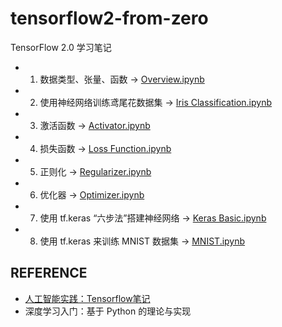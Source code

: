 # tensorflow2-from-zero

TensorFlow 2.0 学习笔记

 + 01. 数据类型、张量、函数 -> [Overview.ipynb](01.%20Overview.ipynb)
 + 02. 使用神经网络训练鸢尾花数据集 -> [Iris Classification.ipynb](02.%20Iris%20Classification.ipynb)
 + 03. 激活函数 -> [Activator.ipynb](03.%20Activator.ipynb)
 + 04. 损失函数 -> [Loss Function.ipynb](04.%20Loss%20Function.ipynb)
 + 05. 正则化 -> [Regularizer.ipynb](05.%20Regularizer.ipynb)
 + 06. 优化器 -> [Optimizer.ipynb](06.%20Optimizer.ipynb)
 + 07. 使用 tf.keras “六步法”搭建神经网络 -> [Keras Basic.ipynb](07.%20Keras%20Basic.ipynb)
 + 08. 使用 tf.keras 来训练 MNIST 数据集 -> [MNIST.ipynb](08.%20MNIST.ipynb)

## REFERENCE

 + [人工智能实践：Tensorflow笔记](http://www.icourse163.org/course/PKU-1002536002#/info)
 + 深度学习入门：基于 Python 的理论与实现
